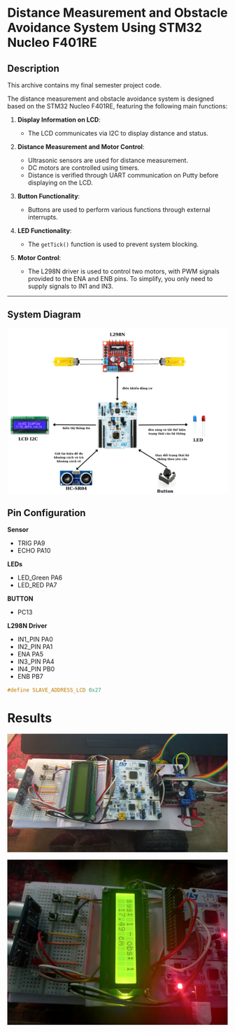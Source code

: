 # Distance Measurement and Obstacle Avoidance System Using STM32 Nucleo F401RE

## Description

This archive contains my final semester project code.

The distance measurement and obstacle avoidance system is designed based on the STM32 Nucleo F401RE, featuring the following main functions:

1. **Display Information on LCD**:
   - The LCD communicates via I2C to display distance and status.

2. **Distance Measurement and Motor Control**:
   - Ultrasonic sensors are used for distance measurement.
   - DC motors are controlled using timers.
   - Distance is verified through UART communication on Putty before displaying on the LCD.

3. **Button Functionality**:
   - Buttons are used to perform various functions through external interrupts.

4. **LED Functionality**:
   - The `getTick()` function is used to prevent system blocking.

5. **Motor Control**:
   - The L298N driver is used to control two motors, with PWM signals provided to the ENA and ENB pins. To simplify, you only need to supply signals to IN1 and IN3.

---

## System Diagram

<p align="center">  
  <img src="overview.png" alt="Pin Connection Diagram" width="600"/>  
</p> 

## Pin Configuration

**Sensor**
- TRIG      PA9
- ECHO      PA10

**LEDs**
- LED_Green PA6
- LED_RED   PA7

**BUTTON**
- PC13  

**L298N Driver**
- IN1_PIN PA0  
- IN2_PIN PA1  
- ENA     PA5
- IN3_PIN PA4  
- IN4_PIN PB0  
- ENB     PB7

```c
#define SLAVE_ADDRESS_LCD 0x27
```

# Results
<p align="center">  
  <img src="car_1.png" alt="Robot" width="600"/>  
</p> 

<p align="center">  
  <img src="lcd.jpg" alt="LCD Output" width="600"/>  
</p>
